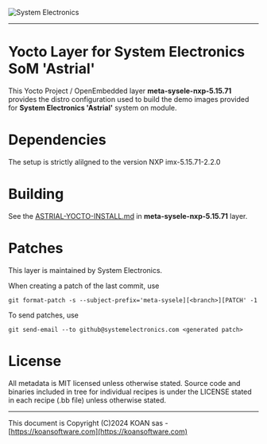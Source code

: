 ![System Electronics](https://www.systemelectronics.com/wp-content/uploads/2023/01/cropped-System_Electronics_Coesia_Logo_Vector_CMYK-003.png)

----

Yocto Layer for System Electronics SoM 'Astrial'
================================================================

This Yocto Project / OpenEmbedded layer **meta-sysele-nxp-5.15.71** provides the distro 
configuration used to build the demo images provided for **System Electronics 'Astrial'** system on module.

Dependencies
============

The setup is strictly alilgned to the version NXP imx-5.15.71-2.2.0

Building
========

See the [ASTRIAL-YOCTO-INSTALL.md](https://github.com/System-Electronics/meta-sysele-nxp-5.15.71/blob/main/ASTRIAL-YOCTO-INSTALL.md) in **meta-sysele-nxp-5.15.71** layer.

Patches
=======

This layer is maintained by System Electronics.

When creating a patch of the last commit, use

    git format-patch -s --subject-prefix='meta-sysele][<branch>][PATCH' -1

To send patches, use

    git send-email --to github@systemelectronics.com <generated patch>


License
=======

All metadata is MIT licensed unless otherwise stated. Source code and
binaries included in tree for individual recipes is under the LICENSE
stated in each recipe (.bb file) unless otherwise stated.

---

This document is Copyright (C)2024 KOAN sas - [https://koansoftware.com](https://koansoftware.com)